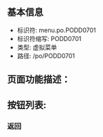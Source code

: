 
## 基本信息

- 标识符: menu.po.PODD0701
- 标识符缩写: PODD0701
- 类型: 虚拟菜单
- 路径: /po/PODD0701

## 页面功能描述：





## 按钮列表:


### 返回


